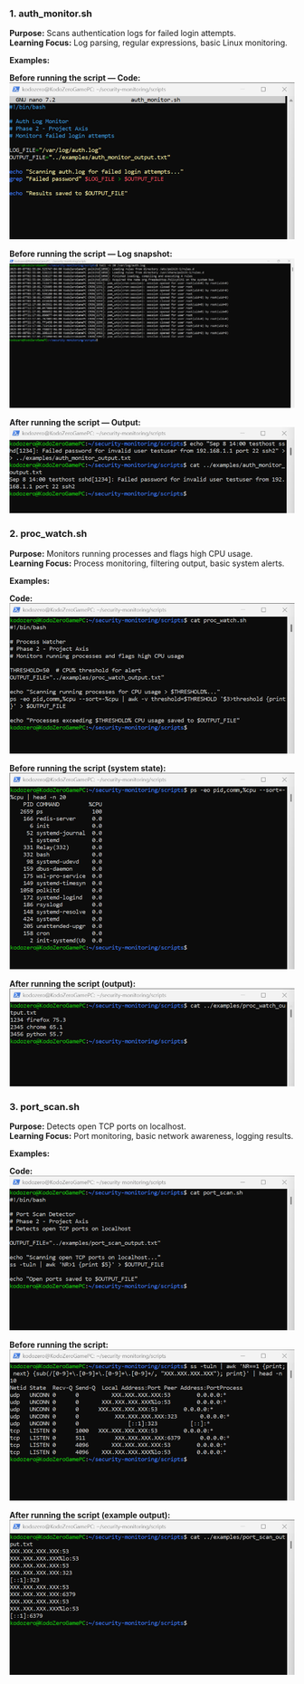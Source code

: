 ### 1. auth_monitor.sh
**Purpose:** Scans authentication logs for failed login attempts.  
**Learning Focus:** Log parsing, regular expressions, basic Linux monitoring.  

**Examples:**  

**Before running the script — Code:**  
![auth_monitor_code](examples/auth_monitor_code.png)  

**Before running the script — Log snapshot:**  
![auth_monitor_before](examples/auth_monitor_before.png)  

**After running the script — Output:**  
![auth_monitor_after](examples/auth_monitor_after.png)

### 2. proc_watch.sh
**Purpose:** Monitors running processes and flags high CPU usage.  
**Learning Focus:** Process monitoring, filtering output, basic system alerts.  

**Examples:**  

**Code:**  
![proc_watch_code](examples/proc_watch_code.png)  

**Before running the script (system state):**  
![proc_watch_before](examples/proc_watch_before.png)  

**After running the script (output):**  
![proc_watch_after](examples/proc_watch_after.png)

### 3. port_scan.sh
**Purpose:** Detects open TCP ports on localhost.  
**Learning Focus:** Port monitoring, basic network awareness, logging results.  

**Examples:**  

**Code:**  
![port_scan_code](examples/port_scan_code.png)  

**Before running the script:**  
![port_scan_before](examples/port_scan_before.png)  

**After running the script (example output):**  
![port_scan_after](examples/port_scan_after.png)
